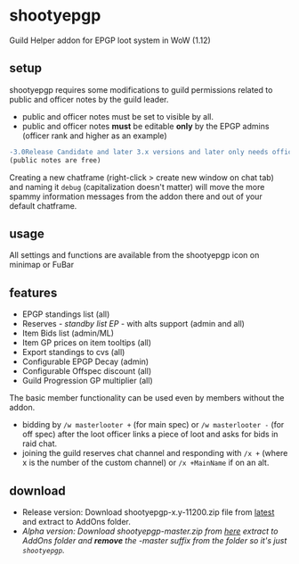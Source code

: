 # shootyepgp
Guild Helper addon for EPGP loot system in WoW (1.12)

## setup
shootyepgp requires some modifications to guild permissions related to public and officer notes by the guild leader. 
- public and officer notes must be set to visible by all.
- public and officer notes **must** be editable **only** by the EPGP admins (officer rank and higher as an example)

```diff
-3.0Release Candidate and later 3.x versions and later only needs officer notes visible by all and editable by EPGP admins 
(public notes are free)
```

Creating a new chatframe (right-click > create new window on chat tab) and naming it `debug` (capitalization doesn't matter) will move the more spammy information messages from the addon there and out of your default chatframe.

## usage
All settings and functions are available from the shootyepgp icon on minimap or FuBar

## features
- EPGP standings list (all)
- Reserves - *standby list EP* - with alts support (admin and all)
- Item Bids list (admin/ML)
- Item GP prices on item tooltips (all)
- Export standings to cvs (all)
- Configurable EPGP Decay (admin)
- Configurable Offspec discount (all)
- Guild Progression GP multiplier (all)

The basic member functionality can be used even by members without the addon. 
- bidding by `/w masterlooter +` (for main spec) or `/w masterlooter -` (for off spec) after the loot officer links a piece of loot and asks for bids in raid chat.
- joining the guild reserves chat channel and responding with `/x +` (where x is the number of the custom channel) or `/x +MainName` if on an alt.

## download
- Release version: Download shootyepgp-x.y-11200.zip file from [latest](https://github.com/Road-block/shootyepgp/releases/latest) and extract to AddOns folder.
- *Alpha version: Download shootyepgp-master.zip from [here](https://github.com/Road-block/shootyepgp/archive/master.zip) extract to AddOns folder and **remove** the -master suffix from the folder so it's just `shootyepgp`.*
